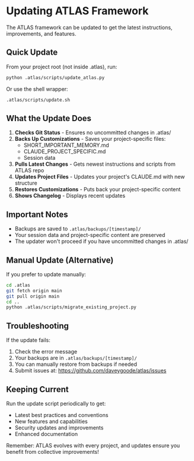 # Updating ATLAS Framework

The ATLAS framework can be updated to get the latest instructions, improvements, and features.

## Quick Update

From your project root (not inside .atlas), run:

```bash
python .atlas/scripts/update_atlas.py
```

Or use the shell wrapper:

```bash
.atlas/scripts/update.sh
```

## What the Update Does

1. **Checks Git Status** - Ensures no uncommitted changes in .atlas/
2. **Backs Up Customizations** - Saves your project-specific files:
   - SHORT_IMPORTANT_MEMORY.md
   - CLAUDE_PROJECT_SPECIFIC.md
   - Session data
3. **Pulls Latest Changes** - Gets newest instructions and scripts from ATLAS repo
4. **Updates Project Files** - Updates your project's CLAUDE.md with new structure
5. **Restores Customizations** - Puts back your project-specific content
6. **Shows Changelog** - Displays recent updates

## Important Notes

- Backups are saved to `.atlas/backups/[timestamp]/`
- Your session data and project-specific content are preserved
- The updater won't proceed if you have uncommitted changes in .atlas/

## Manual Update (Alternative)

If you prefer to update manually:

```bash
cd .atlas
git fetch origin main
git pull origin main
cd ..
python .atlas/scripts/migrate_existing_project.py
```

## Troubleshooting

If the update fails:
1. Check the error message
2. Your backups are in `.atlas/backups/[timestamp]/`
3. You can manually restore from backups if needed
4. Submit issues at: https://github.com/daveygoode/atlas/issues

## Keeping Current

Run the update script periodically to get:
- Latest best practices and conventions
- New features and capabilities
- Security updates and improvements
- Enhanced documentation

Remember: ATLAS evolves with every project, and updates ensure you benefit from collective improvements!